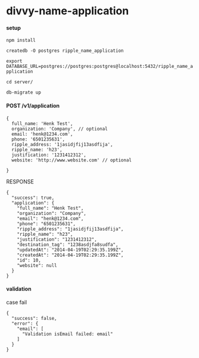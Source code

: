 divvy-name-application
=======================

#### setup

`npm install`

`createdb -O postgres ripple_name_application`

`export DATABASE_URL=postgres://postgres:postgres@localhost:5432/ripple_name_application`

`cd server/`

`db-migrate up`

#### POST /v1/application
```
{
  full_name: 'Henk Test',
  organization: 'Company', // optional
  email: 'henk@1234.com',
  phone: '6501235631',
  ripple_address: '1jasidjfij13asdfija',
  ripple_name: 'h23',
  justification: '1231412312',
  website: 'http://www.website.com' // optional
  
}
```

RESPONSE

```
{
  "success": true,
  "application": {
    "full_name": "Henk Test",
    "organization": "Company",
    "email": "henk@1234.com",
    "phone": "6501235631",
    "ripple_address": "1jasidjfij13asdfija",
    "ripple_name": "h23",
    "justification": "1231412312",
    "destination_tag": "1238asdjfa8sudfa",
    "updatedAt": "2014-04-19T02:29:35.199Z",
    "createdAt": "2014-04-19T02:29:35.199Z",
    "id": 10,
    "website": null
  }
}
```

#### validation

case fail
```
{
  "success": false,
  "error": {
    "email": [
      "Validation isEmail failed: email"
    ]
  }
}
```
